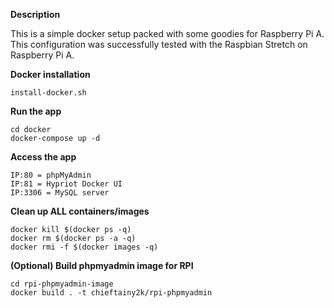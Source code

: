**Description**

This is a simple docker setup packed with some goodies for Raspberry Pi A.
This configuration was successfully tested with the Raspbian Stretch on Raspberry Pi A.

**Docker installation**

`````
install-docker.sh
`````

**Run the app**

`````
cd docker
docker-compose up -d 
`````

**Access the app**

`````
IP:80 = phpMyAdmin
IP:81 = Hypriot Docker UI
IP:3306 = MySQL server
`````

**Clean up ALL containers/images**
`````
docker kill $(docker ps -q)
docker rm $(docker ps -a -q)
docker rmi -f $(docker images -q)
`````

**(Optional) Build phpmyadmin image for RPI**
`````
cd rpi-phpmyadmin-image
docker build . -t chieftainy2k/rpi-phpmyadmin
`````
